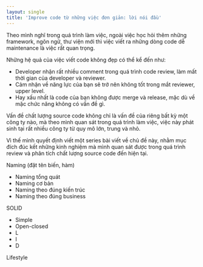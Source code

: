 ```yaml
---
layout: single
title: 'Improve code từ những việc đơn giản: lời nói đầu'
---
```


Theo mình nghĩ trong quá trình làm việc, ngoài việc học hỏi thêm những framework, ngôn ngữ, thư viện mới thì việc viết ra những dòng code dễ maintenance là việc rất quan trọng.

Những hệ quả của việc viết code không đẹp có thể kể đến như:
- Developer nhận rất nhiều comment trong quá trình code review, làm mất thời gian của developer và reviewer.
- Cảm nhận về năng lực của bạn sẽ trở nên không tốt trong mắt reviewer, upper level.
- Hay xấu nhất là code của bạn không được merge và release, mặc dù về mặc chức năng không có vấn đề gì.

Vấn đề chất lượng source code không chỉ là vấn đề của riêng bất kỳ một công ty nào, mà theo mình quan sát trong quá trình làm việc, việc này phát sinh tại rất nhiều công ty từ quy mô lớn, trung và nhỏ.

Vì thế mình quyết định viết một series bài viết về chủ đề này, nhằm mục đích đúc kết những kinh nghiệm mà mình quan sát được trong quá trình review và phân tích chất lượng source code đến hiện tại.

Naming (đặt tên biến, hàm)
- Naming tổng quát
- Naming cơ bản
- Naming theo đúng kiến trúc
- Naming theo đúng business

SOLID

- Simple
- Open-closed
- L
- I
- D

Lifestyle
